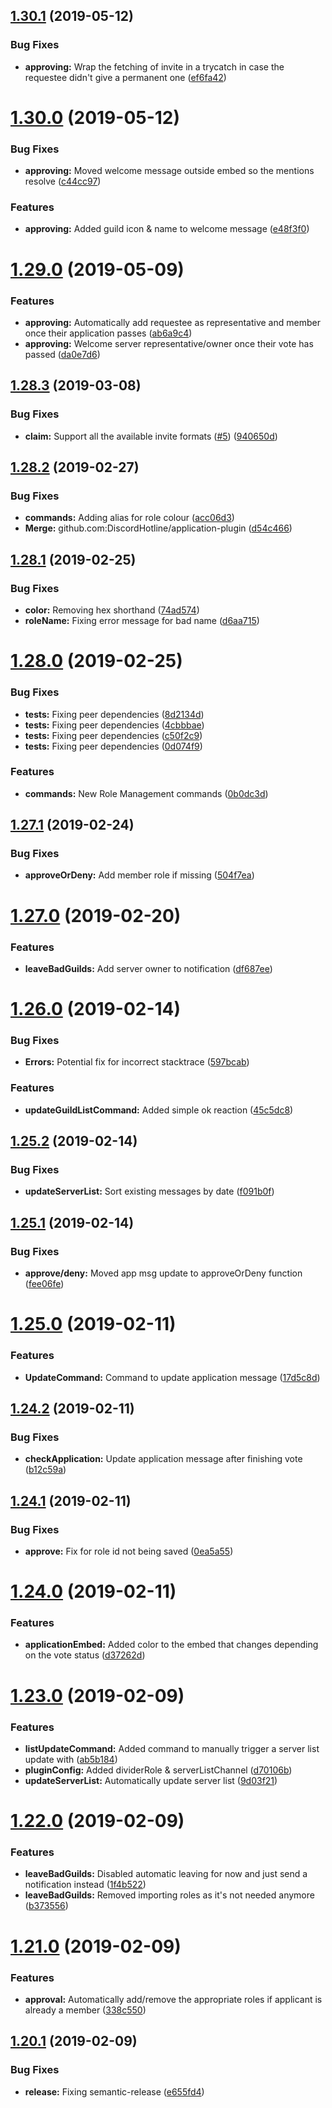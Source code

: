 ## [1.30.1](https://github.com/DiscordHotline/application-plugin/compare/v1.30.0...v1.30.1) (2019-05-12)


### Bug Fixes

* **approving:** Wrap the fetching of invite in a trycatch in case the requestee didn't give a permanent one ([ef6fa42](https://github.com/DiscordHotline/application-plugin/commit/ef6fa42))

# [1.30.0](https://github.com/DiscordHotline/application-plugin/compare/v1.29.0...v1.30.0) (2019-05-12)


### Bug Fixes

* **approving:** Moved welcome message outside embed so the mentions resolve ([c44cc97](https://github.com/DiscordHotline/application-plugin/commit/c44cc97))


### Features

* **approving:** Added guild icon & name to welcome message ([e48f3f0](https://github.com/DiscordHotline/application-plugin/commit/e48f3f0))

# [1.29.0](https://github.com/DiscordHotline/application-plugin/compare/v1.28.3...v1.29.0) (2019-05-09)


### Features

* **approving:** Automatically add requestee as representative and member once their application passes ([ab6a9c4](https://github.com/DiscordHotline/application-plugin/commit/ab6a9c4))
* **approving:** Welcome server representative/owner once their vote has passed ([da0e7d6](https://github.com/DiscordHotline/application-plugin/commit/da0e7d6))

## [1.28.3](https://github.com/DiscordHotline/application-plugin/compare/v1.28.2...v1.28.3) (2019-03-08)


### Bug Fixes

* **claim:** Support all the available invite formats ([#5](https://github.com/DiscordHotline/application-plugin/issues/5)) ([940650d](https://github.com/DiscordHotline/application-plugin/commit/940650d))

## [1.28.2](https://github.com/DiscordHotline/application-plugin/compare/v1.28.1...v1.28.2) (2019-02-27)


### Bug Fixes

* **commands:** Adding alias for role colour ([acc06d3](https://github.com/DiscordHotline/application-plugin/commit/acc06d3))
* **Merge:** github.com:DiscordHotline/application-plugin ([d54c466](https://github.com/DiscordHotline/application-plugin/commit/d54c466))

## [1.28.1](https://github.com/DiscordHotline/application-plugin/compare/v1.28.0...v1.28.1) (2019-02-25)


### Bug Fixes

* **color:** Removing hex shorthand ([74ad574](https://github.com/DiscordHotline/application-plugin/commit/74ad574))
* **roleName:** Fixing error message for bad name ([d6aa715](https://github.com/DiscordHotline/application-plugin/commit/d6aa715))

# [1.28.0](https://github.com/DiscordHotline/application-plugin/compare/v1.27.1...v1.28.0) (2019-02-25)


### Bug Fixes

* **tests:** Fixing peer dependencies ([8d2134d](https://github.com/DiscordHotline/application-plugin/commit/8d2134d))
* **tests:** Fixing peer dependencies ([4cbbbae](https://github.com/DiscordHotline/application-plugin/commit/4cbbbae))
* **tests:** Fixing peer dependencies ([c50f2c9](https://github.com/DiscordHotline/application-plugin/commit/c50f2c9))
* **tests:** Fixing peer dependencies ([0d074f9](https://github.com/DiscordHotline/application-plugin/commit/0d074f9))


### Features

* **commands:** New Role Management commands ([0b0dc3d](https://github.com/DiscordHotline/application-plugin/commit/0b0dc3d))

## [1.27.1](https://github.com/DiscordHotline/application-plugin/compare/v1.27.0...v1.27.1) (2019-02-24)


### Bug Fixes

* **approveOrDeny:** Add member role if missing ([504f7ea](https://github.com/DiscordHotline/application-plugin/commit/504f7ea))

# [1.27.0](https://github.com/DiscordHotline/application-plugin/compare/v1.26.0...v1.27.0) (2019-02-20)


### Features

* **leaveBadGuilds:** Add server owner to notification ([df687ee](https://github.com/DiscordHotline/application-plugin/commit/df687ee))

# [1.26.0](https://github.com/DiscordHotline/application-plugin/compare/v1.25.2...v1.26.0) (2019-02-14)


### Bug Fixes

* **Errors:** Potential fix for incorrect stacktrace ([597bcab](https://github.com/DiscordHotline/application-plugin/commit/597bcab))


### Features

* **updateGuildListCommand:** Added simple ok reaction ([45c5dc8](https://github.com/DiscordHotline/application-plugin/commit/45c5dc8))

## [1.25.2](https://github.com/DiscordHotline/application-plugin/compare/v1.25.1...v1.25.2) (2019-02-14)


### Bug Fixes

* **updateServerList:** Sort existing messages by date ([f091b0f](https://github.com/DiscordHotline/application-plugin/commit/f091b0f))

## [1.25.1](https://github.com/DiscordHotline/application-plugin/compare/v1.25.0...v1.25.1) (2019-02-14)


### Bug Fixes

* **approve/deny:** Moved app msg update to approveOrDeny function ([fee06fe](https://github.com/DiscordHotline/application-plugin/commit/fee06fe))

# [1.25.0](https://github.com/DiscordHotline/application-plugin/compare/v1.24.2...v1.25.0) (2019-02-11)


### Features

* **UpdateCommand:** Command to update application message ([17d5c8d](https://github.com/DiscordHotline/application-plugin/commit/17d5c8d))

## [1.24.2](https://github.com/DiscordHotline/application-plugin/compare/v1.24.1...v1.24.2) (2019-02-11)


### Bug Fixes

* **checkApplication:** Update application message after finishing vote ([b12c59a](https://github.com/DiscordHotline/application-plugin/commit/b12c59a))

## [1.24.1](https://github.com/DiscordHotline/application-plugin/compare/v1.24.0...v1.24.1) (2019-02-11)


### Bug Fixes

* **approve:** Fix for role id not being saved ([0ea5a55](https://github.com/DiscordHotline/application-plugin/commit/0ea5a55))

# [1.24.0](https://github.com/DiscordHotline/application-plugin/compare/v1.23.0...v1.24.0) (2019-02-11)


### Features

* **applicationEmbed:** Added color to the embed that changes depending on the vote status ([d37262d](https://github.com/DiscordHotline/application-plugin/commit/d37262d))

# [1.23.0](https://github.com/DiscordHotline/application-plugin/compare/v1.22.0...v1.23.0) (2019-02-09)


### Features

* **listUpdateCommand:** Added command to manually trigger a server list update with ([ab5b184](https://github.com/DiscordHotline/application-plugin/commit/ab5b184))
* **pluginConfig:** Added dividerRole & serverListChannel ([d70106b](https://github.com/DiscordHotline/application-plugin/commit/d70106b))
* **updateServerList:** Automatically update server list ([9d03f21](https://github.com/DiscordHotline/application-plugin/commit/9d03f21))

# [1.22.0](https://github.com/DiscordHotline/application-plugin/compare/v1.21.0...v1.22.0) (2019-02-09)


### Features

* **leaveBadGuilds:** Disabled automatic leaving for now and just send a notification instead ([1f4b522](https://github.com/DiscordHotline/application-plugin/commit/1f4b522))
* **leaveBadGuilds:** Removed importing roles as it's not needed anymore ([b373556](https://github.com/DiscordHotline/application-plugin/commit/b373556))

# [1.21.0](https://github.com/DiscordHotline/application-plugin/compare/v1.20.1...v1.21.0) (2019-02-09)


### Features

* **approval:** Automatically add/remove the appropriate roles if applicant is already a member ([338c550](https://github.com/DiscordHotline/application-plugin/commit/338c550))

## [1.20.1](https://github.com/DiscordHotline/application-plugin/compare/v1.20.0...v1.20.1) (2019-02-09)


### Bug Fixes

* **release:** Fixing semantic-release ([e655fd4](https://github.com/DiscordHotline/application-plugin/commit/e655fd4))
